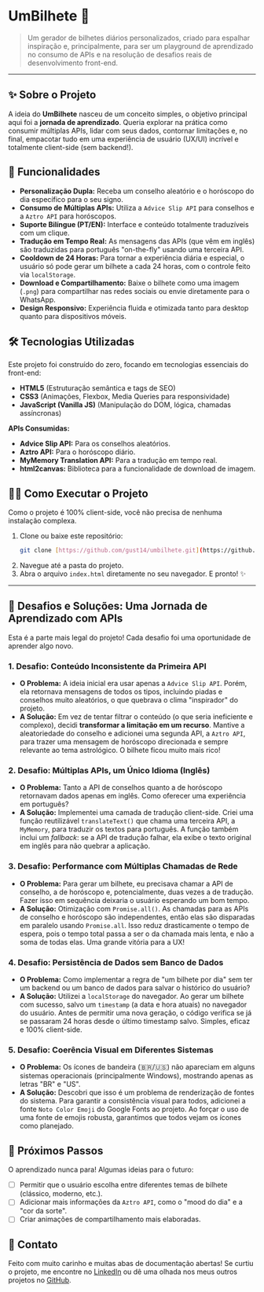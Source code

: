 # UmBilhete 📝

> Um gerador de bilhetes diários personalizados, criado para espalhar inspiração e, principalmente, para ser um playground de aprendizado no consumo de APIs e na resolução de desafios reais de desenvolvimento front-end.

---

## ✨ Sobre o Projeto

A ideia do **UmBilhete** nasceu de um conceito simples, o objetivo principal aqui foi a **jornada de aprendizado**. Queria explorar na prática como consumir múltiplas APIs, lidar com seus dados, contornar limitações e, no final, empacotar tudo em uma experiência de usuário (UX/UI) incrível e totalmente client-side (sem backend!).

## 🚀 Funcionalidades

* **Personalização Dupla:** Receba um conselho aleatório e o horóscopo do dia específico para o seu signo.
* **Consumo de Múltiplas APIs:** Utiliza a `Advice Slip API` para conselhos e a `Aztro API` para horóscopos.
* **Suporte Bilíngue (PT/EN):** Interface e conteúdo totalmente traduzíveis com um clique.
* **Tradução em Tempo Real:** As mensagens das APIs (que vêm em inglês) são traduzidas para português "on-the-fly" usando uma terceira API.
* **Cooldown de 24 Horas:** Para tornar a experiência diária e especial, o usuário só pode gerar um bilhete a cada 24 horas, com o controle feito via `localStorage`.
* **Download e Compartilhamento:** Baixe o bilhete como uma imagem (`.png`) para compartilhar nas redes sociais ou envie diretamente para o WhatsApp.
* **Design Responsivo:** Experiência fluida e otimizada tanto para desktop quanto para dispositivos móveis.

## 🛠️ Tecnologias Utilizadas

Este projeto foi construído do zero, focando em tecnologias essenciais do front-end:

* **HTML5** (Estruturação semântica e tags de SEO)
* **CSS3** (Animações, Flexbox, Media Queries para responsividade)
* **JavaScript (Vanilla JS)** (Manipulação do DOM, lógica, chamadas assíncronas)

**APIs Consumidas:**

* **Advice Slip API:** Para os conselhos aleatórios.
* **Aztro API:** Para o horóscopo diário.
* **MyMemory Translation API:** Para a tradução em tempo real.
* **html2canvas:** Biblioteca para a funcionalidade de download de imagem.

## 🏃‍♀️ Como Executar o Projeto

Como o projeto é 100% client-side, você não precisa de nenhuma instalação complexa.

1.  Clone ou baixe este repositório:
    ```bash
    git clone [https://github.com/gust14/umbilhete.git](https://github.com/gust14/umbilhete.git)
    ```
2.  Navegue até a pasta do projeto.
3.  Abra o arquivo `index.html` diretamente no seu navegador. E pronto! ✨

---

## 🧠 Desafios e Soluções: Uma Jornada de Aprendizado com APIs

Esta é a parte mais legal do projeto! Cada desafio foi uma oportunidade de aprender algo novo.

### 1. Desafio: Conteúdo Inconsistente da Primeira API

* **O Problema:** A ideia inicial era usar apenas a `Advice Slip API`. Porém, ela retornava mensagens de todos os tipos, incluindo piadas e conselhos muito aleatórios, o que quebrava o clima "inspirador" do projeto.
* **A Solução:** Em vez de tentar filtrar o conteúdo (o que seria ineficiente e complexo), decidi **transformar a limitação em um recurso**. Mantive a aleatoriedade do conselho e adicionei uma segunda API, a `Aztro API`, para trazer uma mensagem de horóscopo direcionada e sempre relevante ao tema astrológico. O bilhete ficou muito mais rico!

### 2. Desafio: Múltiplas APIs, um Único Idioma (Inglês)

* **O Problema:** Tanto a API de conselhos quanto a de horóscopo retornavam dados apenas em inglês. Como oferecer uma experiência em português?
* **A Solução:** Implementei uma camada de tradução client-side. Criei uma função reutilizável `translateText()` que chama uma terceira API, a `MyMemory`, para traduzir os textos para português. A função também inclui um *fallback*: se a API de tradução falhar, ela exibe o texto original em inglês para não quebrar a aplicação.

### 3. Desafio: Performance com Múltiplas Chamadas de Rede

* **O Problema:** Para gerar um bilhete, eu precisava chamar a API de conselho, a de horóscopo e, potencialmente, duas vezes a de tradução. Fazer isso em sequência deixaria o usuário esperando um bom tempo.
* **A Solução:** Otimização com `Promise.all()`. As chamadas para as APIs de conselho e horóscopo são independentes, então elas são disparadas em paralelo usando `Promise.all`. Isso reduz drasticamente o tempo de espera, pois o tempo total passa a ser o da chamada mais lenta, e não a soma de todas elas. Uma grande vitória para a UX!

### 4. Desafio: Persistência de Dados sem Banco de Dados

* **O Problema:** Como implementar a regra de "um bilhete por dia" sem ter um backend ou um banco de dados para salvar o histórico do usuário?
* **A Solução:** Utilizei a `localStorage` do navegador. Ao gerar um bilhete com sucesso, salvo um `timestamp` (a data e hora atuais) no navegador do usuário. Antes de permitir uma nova geração, o código verifica se já se passaram 24 horas desde o último timestamp salvo. Simples, eficaz e 100% client-side.

### 5. Desafio: Coerência Visual em Diferentes Sistemas

* **O Problema:** Os ícones de bandeira (🇧🇷/🇺🇸) não apareciam em alguns sistemas operacionais (principalmente Windows), mostrando apenas as letras "BR" e "US".
* **A Solução:** Descobri que isso é um problema de renderização de fontes do sistema. Para garantir a consistência visual para todos, adicionei a fonte `Noto Color Emoji` do Google Fonts ao projeto. Ao forçar o uso de uma fonte de emojis robusta, garantimos que todos vejam os ícones como planejado.

## 🔮 Próximos Passos

O aprendizado nunca para! Algumas ideias para o futuro:

- [ ] Permitir que o usuário escolha entre diferentes temas de bilhete (clássico, moderno, etc.).
- [ ] Adicionar mais informações da `Aztro API`, como o "mood do dia" e a "cor da sorte".
- [ ] Criar animações de compartilhamento mais elaboradas.

## 💬 Contato

Feito com muito carinho e muitas abas de documentação abertas! Se curtiu o projeto, me encontre no [LinkedIn](https://www.linkedin.com/in/gustavo-solf/) ou dê uma olhada nos meus outros projetos no [GitHub](https://github.com/gust14).